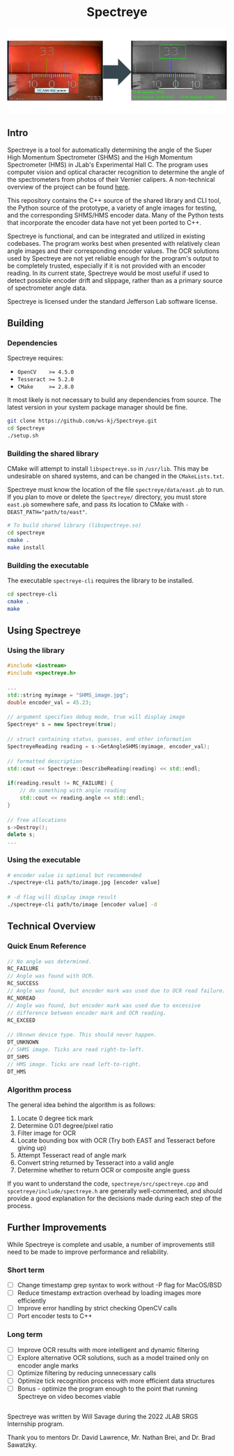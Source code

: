 # <center>Spectreye</center>
<img src="images/presentation/testgraphic.png" />

## Intro
Spectreye is a tool for automatically determining the angle of the Super High Momentum Spectrometer (SHMS) and the High Momentum Spectrometer (HMS) in JLab's Experimental Hall C. The program uses computer vision and optical character recognition to determine the angle of the spectrometers from photos of their Vernier calipers. A non-technical overview of the project can be found [here](https://docs.google.com/presentation/d/1qKy9npTbnCOFVQCxMHfdYh_vlz-lOZ7rnzxkA6Q_Qw8/edit#slide=id.gf489b73e5b_1_0).

This repository contains the C++ source of the shared library and CLI tool, the Python source of the prototype, a variety of angle images for testing, and the corresponding SHMS/HMS encoder data. Many of the Python tests that incorporate the encoder data have not yet been ported to C++.

Spectreye is functional, and can be integrated and utilized in existing codebases. The program works best when presented with relatively clean angle images and their corresponding encoder values. The OCR solutions used by Spectreye are not yet reliable enough for the program's output to be completely trusted, especially if it is not provided with an encoder reading. In its current state, Spectreye would be most useful if used to detect possible encoder drift and slippage, rather than as a primary source of spectrometer angle data.

Spectreye is licensed under the standard Jefferson Lab software license.

## Building
### Dependencies 
Spectreye requires: 
 - `OpenCV    >= 4.5.0`
 - `Tesseract >= 5.2.0`
 - `CMake     >= 2.8.0`

It most likely is not necessary to build any dependencies from source. The latest version in your system package manager should be fine.

```bash
git clone https://github.com/ws-kj/Spectreye.git
cd Spectreye
./setup.sh
```
### Building the shared library
CMake will attempt to install `libspectreye.so` in `/usr/lib`. This may be undesirable on shared systems, and can be changed in the `CMakeLists.txt`.

Spectreye must know the location of the file `spectreye/data/east.pb` to run. 
If you plan to move or delete the `Spectreye/` directory, you must store `east.pb` somewhere safe, and pass its location to CMake with `-DEAST_PATH="path/to/east"`.
```bash
# To build shared library (libspectreye.so)
cd spectreye
cmake .
make install
```
### Building the executable
The executable `spectreye-cli` requires the library to be installed. 
```bash
cd spectreye-cli
cmake .
make
```

## Using Spectreye
### Using the library
```C++
#include <iostream>
#include <spectreye.h>

...
std::string myimage = "SHMS_image.jpg";
double encoder_val = 45.23;

// argument specifies debug mode, true will display image
Spectreye* s = new Spectreye(true); 

// struct containing status, guesses, and other information
SpectreyeReading reading = s->GetAngleSHMS(myimage, encoder_val);

// formatted description 
std::cout << Spectreye::DescribeReading(reading) << std::endl;

if(reading.result != RC_FAILURE) {
	// do something with angle reading
	std::cout << reading.angle << std::endl;
}

// free allocations
s->Destroy();
delete s;
...
```

### Using the executable
```bash
# encoder value is optional but recommended
./spectreye-cli path/to/image.jpg [encoder value]

# -d flag will display image result
./spectreye-cli path/to/image [encoder value] -d
```
## Technical Overview
### Quick Enum Reference
 ```C++
// No angle was determined.
RC_FAILURE		
// Angle was found with OCR.
RC_SUCCESS		
// Angle was found, but encoder mark was used due to OCR read failure.
RC_NOREAD		
// Angle was found, but encoder mark was used due to excessive
// difference between encoder mark and OCR reading.
RC_EXCEED		

// Uknown device type. This should never happen.
DT_UNKNOWN
// SHMS image. Ticks are read right-to-left.
DT_SHMS
// HMS image. Ticks are read left-to-right.
DT_HMS
```

### Algorithm process
The general idea behind the algorithm is as follows:
 1. Locate 0 degree tick mark
 2. Determine 0.01 degree/pixel ratio
 3. Filter image for OCR
 4. Locate bounding box with OCR (Try both EAST and Tesseract before giving up)
 5. Attempt Tesseract read of angle mark
 6. Convert string returned by Tesseract into a valid angle
 7. Determine whether to return OCR or composite angle guess

If you want to understand the code,  `spectreye/src/spectreye.cpp` and `spcetreye/include/spectreye.h` are generally well-commented, and should provide a good explanation for the decisions made during each step of the process.

## Further Improvements
While Spectreye is complete and usable, a number of improvements still need to be made to improve performance and reliability.
### Short term 
 - [ ] Change timestamp grep syntax to work without -P flag for MacOS/BSD
 - [ ] Reduce timestamp extraction overhead by loading images more efficiently
 - [ ] Improve error handling by strict checking OpenCV calls
 - [ ] Port encoder tests to C++
### Long term
 - [ ] Improve OCR results with more intelligent and dynamic filtering
 - [ ] Explore alternative OCR solutions, such as a model trained only on encoder angle marks
 - [ ] Optimize filtering by reducing unnecessary calls
 - [ ] Optimize tick recognition process with more efficient data structures
 - [ ] Bonus - optimize the program enough to the point that running Spectreye on video becomes viable

## 
Spectreye was written by Will Savage during the 2022 JLAB SRGS Internship program. 

Thank you to mentors Dr. David Lawrence, Mr. Nathan Brei, and Dr. Brad Sawatzky.

